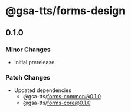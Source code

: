 # @gsa-tts/forms-design

## 0.1.0

### Minor Changes

- Initial prerelease

### Patch Changes

- Updated dependencies
  - @gsa-tts/forms-common@0.1.0
  - @gsa-tts/forms-core@0.1.0
